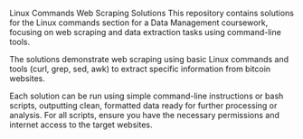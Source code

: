Linux Commands Web Scraping Solutions
This repository contains solutions for the Linux commands section for a Data Management coursework, focusing on web scraping and data extraction tasks using command-line tools.

The solutions demonstrate web scraping using basic Linux commands and tools (curl, grep, sed, awk) to extract specific information from bitcoin websites.

Each solution can be run using simple command-line instructions or bash scripts, outputting clean, formatted data ready for further processing or analysis.
For all scripts, ensure you have the necessary permissions and internet access to the target websites.
